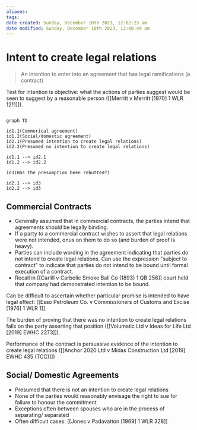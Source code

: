 ```yaml
---
aliases: 
tags: 
date created: Sunday, December 10th 2023, 12:02:23 am
date modified: Sunday, December 10th 2023, 12:40:49 am
---
```


# Intent to create legal relations

> An intention to enter into an agreement that has legal ramifications (a contract)

Test for intention is objective: what the actions of parties suggest would be seen to suggest by a reasonable person ([[Merritt v Merritt [1970] 1 WLR 1211]]).

```mermaid

graph TD

id1.1(Commerical agreement)
id1.2(Social/domestic agreement)
id2.1(Presumed intention to create legal relations)
id2.2(Presumed no intention to create legal relations)

id1.1 --> id2.1
id1.2 --> id2.2

id3(Has the presumption been rebutted?)

id2.1 --> id3
id2.2 --> id3

```

## Commercial Contracts

- Generally assumed that in commercial contracts, the parties intend that agreements should be legally binding.
- If a party to a commercial contract wishes to assert that legal relations were not intended, onus on them to do so (and burden of proof is heavy).
- Parties can include wording in the agreement indicating that parties do not intend to create legal relations. Can use the expression "subject to contract" to indicate that parties do not intend to be bound until formal execution of a contract.
- Recall in [[Carlill v Carbolic Smoke Ball Co (1893) 1 QB 256]] court held that company had demonstrated intention to be bound.

Can be difficult to ascertain whether particular promise is intended to have legal effect: [[Esso Petroleum Co. v Commissioners of Customs and Excise [1976] 1 WLR 1]].

The burden of proving that there was no intention to create legal relations falls on the party asserting that position ([[Volumatic Ltd v Ideas for Life Ltd [2019] EWHC 2273]]).

Performance of the contract is persuasive evidence of the intention to create legal relations ([[Anchor 2020 Ltd v Midas Construction Ltd [2019] EWHC 435 (TCC)]])

## Social/ Domestic Agreements

- Presumed that there is not an intention to create legal relations
- None of the parties would reasonably envisage the right to sue for failure to honour the commitment
- Exceptions often between spouses who are in the process of separating/ separated
- Often difficult cases: [[Jones v Padavatton [1969] 1 WLR 328]]
